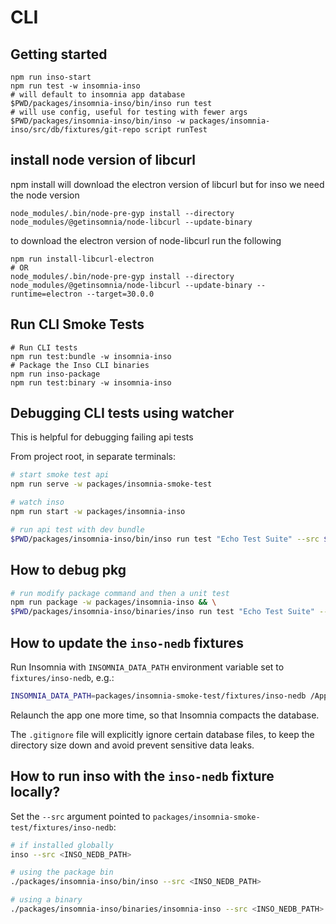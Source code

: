 # CLI

## Getting started

```shell
npm run inso-start
npm run test -w insomnia-inso
# will default to insomnia app database
$PWD/packages/insomnia-inso/bin/inso run test
# will use config, useful for testing with fewer args
$PWD/packages/insomnia-inso/bin/inso -w packages/insomnia-inso/src/db/fixtures/git-repo script runTest
```

## install node version of libcurl

npm install will download the electron version of libcurl but for inso we need the node version

```shell
node_modules/.bin/node-pre-gyp install --directory node_modules/@getinsomnia/node-libcurl --update-binary
```

to download the electron version of node-libcurl run the following

```shell
npm run install-libcurl-electron
# OR
node_modules/.bin/node-pre-gyp install --directory node_modules/@getinsomnia/node-libcurl --update-binary --runtime=electron --target=30.0.0 
```

## Run CLI Smoke Tests

```shell
# Run CLI tests
npm run test:bundle -w insomnia-inso
# Package the Inso CLI binaries
npm run inso-package
npm run test:binary -w insomnia-inso
```

## Debugging CLI tests using watcher

This is helpful for debugging failing api tests

From project root, in separate terminals:

```sh
# start smoke test api
npm run serve -w packages/insomnia-smoke-test

# watch inso
npm run start -w packages/insomnia-inso

# run api test with dev bundle
$PWD/packages/insomnia-inso/bin/inso run test "Echo Test Suite" --src $PWD/packages/insomnia-smoke-test/fixtures/inso-nedb --env Dev --verbose
```

## How to debug pkg

```sh
# run modify package command and then a unit test
npm run package -w packages/insomnia-inso && \
$PWD/packages/insomnia-inso/binaries/inso run test "Echo Test Suite" --src $PWD/packages/insomnia-smoke-test/fixtures/inso-nedb --env Dev --verbose

```

## How to update the `inso-nedb` fixtures

Run Insomnia with `INSOMNIA_DATA_PATH` environment variable set to `fixtures/inso-nedb`, e.g.:

```bash
INSOMNIA_DATA_PATH=packages/insomnia-smoke-test/fixtures/inso-nedb /Applications/Insomnia.app/Contents/MacOS/Insomnia
```

Relaunch the app one more time, so that Insomnia compacts the database.

The `.gitignore` file will explicitly ignore certain database files, to keep the directory size down and avoid prevent sensitive data leaks.

## How to run inso with the `inso-nedb` fixture locally?

Set the `--src` argument pointed to `packages/insomnia-smoke-test/fixtures/inso-nedb`:

```bash
# if installed globally
inso --src <INSO_NEDB_PATH>

# using the package bin
./packages/insomnia-inso/bin/inso --src <INSO_NEDB_PATH>

# using a binary
./packages/insomnia-inso/binaries/insomnia-inso --src <INSO_NEDB_PATH>
```
